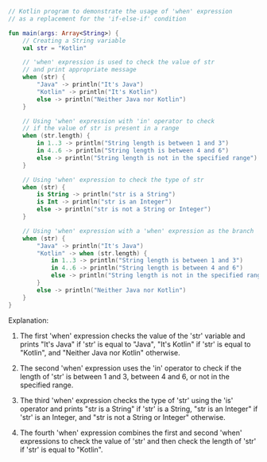 ```kotlin
// Kotlin program to demonstrate the usage of 'when' expression
// as a replacement for the 'if-else-if' condition

fun main(args: Array<String>) {
    // Creating a String variable
    val str = "Kotlin"

    // 'when' expression is used to check the value of str
    // and print appropriate message
    when (str) {
        "Java" -> println("It's Java")
        "Kotlin" -> println("It's Kotlin")
        else -> println("Neither Java nor Kotlin")
    }

    // Using 'when' expression with 'in' operator to check
    // if the value of str is present in a range
    when (str.length) {
        in 1..3 -> println("String length is between 1 and 3")
        in 4..6 -> println("String length is between 4 and 6")
        else -> println("String length is not in the specified range")
    }

    // Using 'when' expression to check the type of str
    when (str) {
        is String -> println("str is a String")
        is Int -> println("str is an Integer")
        else -> println("str is not a String or Integer")
    }

    // Using 'when' expression with a 'when' expression as the branch
    when (str) {
        "Java" -> println("It's Java")
        "Kotlin" -> when (str.length) {
            in 1..3 -> println("String length is between 1 and 3")
            in 4..6 -> println("String length is between 4 and 6")
            else -> println("String length is not in the specified range")
        }
        else -> println("Neither Java nor Kotlin")
    }
}
```

Explanation:

1. The first 'when' expression checks the value of the 'str' variable and prints "It's Java" if 'str' is equal to "Java", "It's Kotlin" if 'str' is equal to "Kotlin", and "Neither Java nor Kotlin" otherwise.

2. The second 'when' expression uses the 'in' operator to check if the length of 'str' is between 1 and 3, between 4 and 6, or not in the specified range.

3. The third 'when' expression checks the type of 'str' using the 'is' operator and prints "str is a String" if 'str' is a String, "str is an Integer" if 'str' is an Integer, and "str is not a String or Integer" otherwise.

4. The fourth 'when' expression combines the first and second 'when' expressions to check the value of 'str' and then check the length of 'str' if 'str' is equal to "Kotlin".